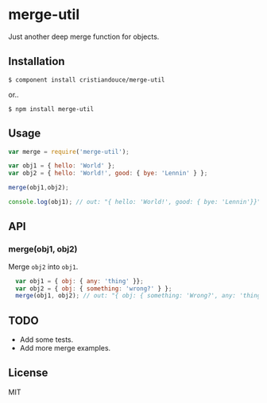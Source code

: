 # merge-util

  Just another deep merge function for objects.
  
## Installation

    $ component install cristiandouce/merge-util

or..

    $ npm install merge-util

## Usage
```javascript
var merge = require('merge-util');

var obj1 = { hello: 'World' };
var obj2 = { hello: 'World!', good: { bye: 'Lennin' } };

merge(obj1,obj2);

console.log(obj1); // out: "{ hello: 'World!', good: { bye: 'Lennin'}}"

```

## API
### merge(obj1, obj2)
  Merge `obj2` into `obj1`.

````javascript
  var obj1 = { obj: { any: 'thing' }};
  var obj2 = { obj: { something: 'wrong?' } };
  merge(obj1, obj2); // out: "{ obj: { something: 'Wrong?', any: 'thing' }}"
````

## TODO
  * Add some tests.
  * Add more merge examples.
  
## License

  MIT

